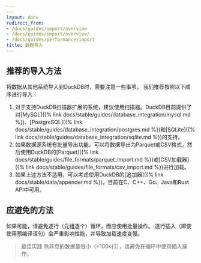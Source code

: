 ```yaml
---
---
layout: docu
redirect_from:
- /docs/guides/import/overview
- /docs/guides/import/overview/
- /docs/guides/performance/import
title: 数据导入
---
```


## 推荐的导入方法

将数据从其他系统导入到DuckDB时，需要注意一些事项。
我们推荐按照以下顺序进行导入：

1. 对于支持DuckDB扫描器扩展的系统，建议使用扫描器。DuckDB目前提供了对[MySQL]({% link docs/stable/guides/database_integration/mysql.md %})、[PostgreSQL]({% link docs/stable/guides/database_integration/postgres.md %})和[SQLite]({% link docs/stable/guides/database_integration/sqlite.md %})的支持。
2. 如果数据源系统有批量导出功能，可以将数据导出为Parquet或CSV格式，然后使用DuckDB的[Parquet]({% link docs/stable/guides/file_formats/parquet_import.md %})或[CSV加载器]({% link docs/stable/guides/file_formats/csv_import.md %})进行加载。
3. 如果上述方法不适用，可以考虑使用DuckDB的[追加器]({% link docs/stable/data/appender.md %})，目前在C、C++、Go、Java和Rust API中可用。

## 应避免的方法

如果可能，请避免逐行（元组逐个）循环，而应使用批量操作。
逐行插入（即使使用预编译语句）会严重影响性能，并导致加载速度变慢。

> 最佳实践 除非您的数据量很小（<100k行），请避免在循环中使用插入操作。